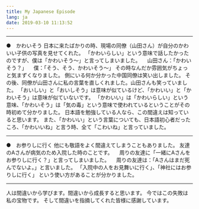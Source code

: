 ```yaml
---
title: My Japanese Episode
lang: ja
date: 2019-03-10 11:13:52
---
```


----------------------------------------  

●　かわいそう
日本に来たばかりの時、現場の同僚（山田さん）が自分のかわいい子供の写真を見せてくれた。
「かわいらしい」という意味で話したかったのですが、僕は「かわいそう〜」と言ってしまいました。
　山田さん：「かわいそう？」
　僕：「そう、そう、かわいそう〜」
その時なんだか雰囲気がちょっと気まずくなりました。
側にいる何か分かった中国同僚は笑い出しました。
その後、同僚が山田さんに私の言葉を直しくれました。山田さんも笑っていました。
「おいしい」と「おいしそう」は意味が似ているけど、「かわいい」と「かわいそう」は意味が似ていないです。
「かわいい」は「かわいらしい」という意味、「かわいそう」は「気の毒」という意味で使われているということがその時初めて分かりました。
日本語を勉強している人なら、この間違えは知っていると思います。
また、「かわいい」という言葉についても、日本語初心者だったころ、「かわいいね」と言う時、全て「こわいね」と言っていました。

----------------------------------------  

●　お参りしに行く
他にも敬語をよく間違えてしまうこともありました。
友達のAさんが病気のため入院した時のことです。
　周りの友達に「一緒にAさんをお参りしに行く？」と言ってしまいました。
　周りの友達は：「Aさんはまだ死んでないよ。」と言いました。
「入院中の人をお見舞いに行く」、「神社にはお参りしに行く」 という使い方があることが分かりました。

----------------------------------------  

人は間違いから学びます。間違いから成長すると思います。
今ではこの失敗は私の宝物です。
そして間違いを指摘してくれた皆様に感謝しています。
